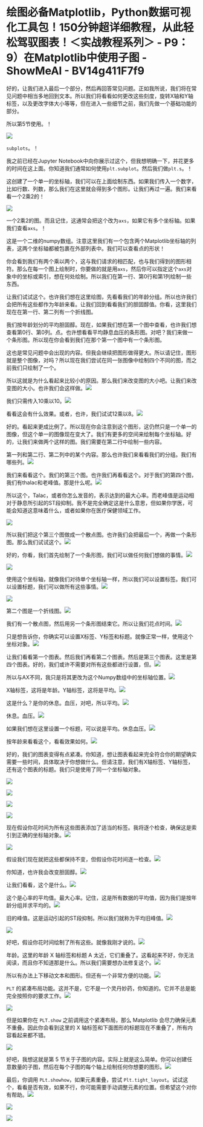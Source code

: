 # 绘图必备Matplotlib，Python数据可视化工具包！150分钟超详细教程，从此轻松驾驭图表！＜实战教程系列＞ - P9：9）在Matplotlib中使用子图 - ShowMeAI - BV14g411F7f9

好的，让我们进入最后一个部分，然后再回答常见问题。正如我所说，我们将在常见问题中相当多地回到文本。所以我们将看看如何更改这些刻度，旋转X轴和Y轴标签，以及更改字体大小等等，但在进入一些细节之前，我们先做一个基础功能的部分。

所以第5节使用。！[](img/558551509e8aea69421f10f8e194eb25_1.png)

![](img/558551509e8aea69421f10f8e194eb25_2.png)

`subplots`。！[](img/558551509e8aea69421f10f8e194eb25_4.png)

我之前已经在Jupyter Notebook中向你展示过这个，但我想明确一下，并花更多的时间在这上面。你知道我们通常如何使用`plt.subplot`。然后我们做`plt.s`。！[](img/558551509e8aea69421f10f8e194eb25_6.png)

这创建了一个单一的坐标轴，我们可以在上面绘制东西。如果我们传入一个数字，比如行数、列数，那么我们在这里就会得到多个图形。让我们再过一遍。我们来看看一个2乘2的！[](img/558551509e8aea69421f10f8e194eb25_8.png)

![](img/558551509e8aea69421f10f8e194eb25_9.png)

一个2乘2的图。而且记住，这通常会把这个改为`axs`，如果它有多个坐标轴。如果我们查看`axs`。！[](img/558551509e8aea69421f10f8e194eb25_11.png)

这是一个二维的numpy数组。注意这里我们有一个包含两个Matplotlib坐标轴的列表，这两个坐标轴都被包裹在外部列表中。我们可以查看点的形状！[](img/558551509e8aea69421f10f8e194eb25_13.png)

你会看到我们有两个乘以两个，这与我们请求的相匹配，也与我们得到的图形相符。那么在每一个图上绘制时，你要做的就是用`axs`，然后你可以指定这个`axs`对象中的坐标或索引，想在何处绘制。所以我们在第一行、第0行和第1列绘制一些东西。

让我们试试这个。也许我们想在这里绘图，先看看我们的年龄分组。所以也许我们会把所有这些都作为年龄来看。让我们回到看看我们的胆固醇值。你看，这里我们现在在第一行、第二列有一个折线图。

我们按年龄划分的平均胆固醇。现在，如果我们想在第一个图中查看，也许我们想查看第0行、第0列。点。也许想看看平均静息血压的条形图。对吧？我们来做一个条形图。所以现在你会看到我们在那个第一个图中有一个条形图。

这也是常见问题中会出现的内容。但我会继续把图形做得更大。所以请记住，图形就是整个图像，对吗？所以现在我们尝试在同一张图像中绘制四个不同的图，而之前我们只绘制了一个。

所以这就是为什么看起来比较小的原因。那么我们来改变图的大小吧。让我们来改变图的大小。也许我们会这样做。![](img/558551509e8aea69421f10f8e194eb25_15.png)

我们只需传入10乘以10。![](img/558551509e8aea69421f10f8e194eb25_17.png)

看看这会有什么效果。或者，也许，我们试试12乘以8。![](img/558551509e8aea69421f10f8e194eb25_19.png)

好的。看起来更成比例了。所以现在你会注意到这个图形，这仍然只是一个单一的图像，但这个单一的图像现在变大了。我们有更多的空间来绘制每个坐标轴。好的，让我们来做两个这样的图。我们需要在第二行中绘制一些内容。

第一列和第二行、第二列中的某个内容。那么也许我们来看看我们的分组。我们有哪些列。![](img/558551509e8aea69421f10f8e194eb25_21.png)

我们来看看这个。我们的第三个图。也许我们再看看这个。对于我们的第四个图，我们有thalac和老峰值。那是什么呢。![](img/558551509e8aea69421f10f8e194eb25_23.png)

所以这个，Talac，或者你怎么发音的，表示达到的最大心率。而老峰值是运动相对于静息所引起的ST段抑制。我不是完全确定这是什么意思，但如果你学医，可能会知道这意味着什么，或者如果你在医疗保健领域工作。

![](img/558551509e8aea69421f10f8e194eb25_25.png)

所以我们把这个第三个图做成一个散点图。也许我们会把最后一个，再做一个条形图。那么我们试试这个。![](img/558551509e8aea69421f10f8e194eb25_27.png)

好的，你看，我们首先绘制了一个条形图，我们可以做任何我们想做的事情。![](img/558551509e8aea69421f10f8e194eb25_29.png)

![](img/558551509e8aea69421f10f8e194eb25_30.png)

使用这个坐标轴，就像我们对待单个坐标轴一样，所以我们可以设置标签。我们可以设置标题，我们可以做所有这些事情。![](img/558551509e8aea69421f10f8e194eb25_32.png)

![](img/558551509e8aea69421f10f8e194eb25_33.png)

第二个图是一个折线图。![](img/558551509e8aea69421f10f8e194eb25_35.png)

我们有一个散点图，然后用另一个条形图结束它。所以让我们花点时间。![](img/558551509e8aea69421f10f8e194eb25_37.png)

只是想告诉你，你确实可以设置X标签、Y标签和标题。就像正常一样，使用这个坐标对象。![](img/558551509e8aea69421f10f8e194eb25_39.png)

让我们看看第一个图表。然后我们再看第二个图表。然后是第三个图表。这里是第四个图表。好的，我们或许不需要对所有这些都进行设置，但。![](img/558551509e8aea69421f10f8e194eb25_41.png)

所以与AX不同，我只是将其更改为这个Numpy数组中的坐标轴位置。![](img/558551509e8aea69421f10f8e194eb25_43.png)

X轴标签，这将是年龄。Y轴标签，这将是平均。![](img/558551509e8aea69421f10f8e194eb25_45.png)

这是什么？是你的休息。血压，对吧，所以平均。![](img/558551509e8aea69421f10f8e194eb25_47.png)

休息。血压。![](img/558551509e8aea69421f10f8e194eb25_49.png)

如果我们想在这里设置一个标题，可以说是平均。休息血压。![](img/558551509e8aea69421f10f8e194eb25_51.png)

按年龄来看看这个，看看效果如何。![](img/558551509e8aea69421f10f8e194eb25_53.png)

好的，我们的图表变得有点紧凑。你知道，想让图表看起来完全符合你的期望确实需要一些时间，具体取决于你想做什么。但请注意，我们有X轴标签、Y轴标签，还有这个图表的标题。我们只是使用了同一个坐标轴对象。 

![](img/558551509e8aea69421f10f8e194eb25_55.png)

![](img/558551509e8aea69421f10f8e194eb25_56.png)

![](img/558551509e8aea69421f10f8e194eb25_57.png)

![](img/558551509e8aea69421f10f8e194eb25_58.png)

现在假设你花时间为所有这些图表添加了适当的标签。我将逐个检查，确保这是索引到正确的坐标轴对象。![](img/558551509e8aea69421f10f8e194eb25_60.png)

![](img/558551509e8aea69421f10f8e194eb25_61.png)

假设我们现在就把这些都保持不变，但假设你花时间逐一检查。![](img/558551509e8aea69421f10f8e194eb25_63.png)

你知道，也许我会改变胆固醇。![](img/558551509e8aea69421f10f8e194eb25_65.png)

让我们看看，这个是什么。![](img/558551509e8aea69421f10f8e194eb25_67.png)

这个是心率的平均值。最大心率。记住，这是所有数据的平均值，因为我们是按年龄分组并求平均的。![](img/558551509e8aea69421f10f8e194eb25_69.png)

旧的峰值。这是运动引起的ST段抑制。所以我们就称为平均旧峰值。![](img/558551509e8aea69421f10f8e194eb25_71.png)

![](img/558551509e8aea69421f10f8e194eb25_72.png)

好吧，假设你花时间绘制了所有这些。就像我刚才说的。![](img/558551509e8aea69421f10f8e194eb25_74.png)

年龄。这里的年龄 X 轴标签和标题 A 太近，它们重叠了。这看起来不好，你无法阅读，而且你不知道那是什么。所以我们需要想办法修复这个。![](img/558551509e8aea69421f10f8e194eb25_76.png)

所以有办法上下移动文本和图形。但还有一个非常方便的功能。![](img/558551509e8aea69421f10f8e194eb25_78.png)

`PLT` 的紧凑布局功能。这并不是，它不是一个灵丹妙药，你知道的。它并不总是能完全按照你的要求工作。![](img/558551509e8aea69421f10f8e194eb25_80.png)

![](img/558551509e8aea69421f10f8e194eb25_81.png)

但是如果你在 `PLT.show` 之前调用这个紧凑布局，那么 Matplotlib 会尽力确保元素不重叠。因此你会看到这里的 X 轴标签和下面图形的标题现在不重叠了，所有内容看起来都不错。

![](img/558551509e8aea69421f10f8e194eb25_83.png)

好吧，我想这就是第 5 节关于子图的内容。实际上就是这么简单。你可以创建任意数量的子图，然后在每个子图的每个轴上绘制任何你想要的图形。![](img/558551509e8aea69421f10f8e194eb25_85.png)

最后，你调用 `PLt.showhow`，如果元素重叠，尝试 `Plt.tight_layout`。试试这个，看看是否有效，如果不行，你可能需要手动调整元素的位置。但希望这个对你有帮助。![](img/558551509e8aea69421f10f8e194eb25_87.png)

![](img/558551509e8aea69421f10f8e194eb25_88.png)

![](img/558551509e8aea69421f10f8e194eb25_89.png)
